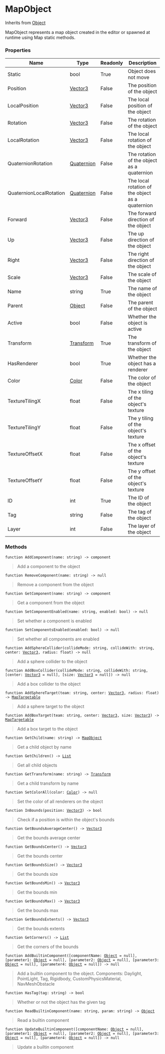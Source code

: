 # MapObject
Inherits from [Object](../md/objects/Object.md)

MapObject represents a map object created in the editor or spawned at runtime using Map static methods.

### Properties
|Name|Type|Readonly|Description|
|---|---|---|---|
|Static|bool|True|Object does not move|
|Position|[Vector3](../md/objects/Vector3.md)|False|The position of the object|
|LocalPosition|[Vector3](../md/objects/Vector3.md)|False|The local position of the object|
|Rotation|[Vector3](../md/objects/Vector3.md)|False|The rotation of the object|
|LocalRotation|[Vector3](../md/objects/Vector3.md)|False|The local rotation of the object|
|QuaternionRotation|[Quaternion](../md/objects/Quaternion.md)|False|The rotation of the object as a quaternion|
|QuaternionLocalRotation|[Quaternion](../md/objects/Quaternion.md)|False|The local rotation of the object as a quaternion|
|Forward|[Vector3](../md/objects/Vector3.md)|False|The forward direction of the object|
|Up|[Vector3](../md/objects/Vector3.md)|False|The up direction of the object|
|Right|[Vector3](../md/objects/Vector3.md)|False|The right direction of the object|
|Scale|[Vector3](../md/objects/Vector3.md)|False|The scale of the object|
|Name|string|True|The name of the object|
|Parent|[Object](../md/objects/Object.md)|False|The parent of the object|
|Active|bool|False|Whether the object is active|
|Transform|[Transform](../md/objects/Transform.md)|True|The transform of the object|
|HasRenderer|bool|True|Whether the object has a renderer|
|Color|[Color](../md/objects/Color.md)|False|The color of the object|
|TextureTilingX|float|False|The x tiling of the object's texture|
|TextureTilingY|float|False|The y tiling of the object's texture|
|TextureOffsetX|float|False|The x offset of the object's texture|
|TextureOffsetY|float|False|The y offset of the object's texture|
|ID|int|True|The ID of the object|
|Tag|string|False|The tag of the object|
|Layer|int|False|The layer of the object|


### Methods
<pre class="language-typescript"><code class="lang-typescript">function AddComponent(name: string) -> component</code></pre>
> Add a component to the object

<pre class="language-typescript"><code class="lang-typescript">function RemoveComponent(name: string) -> null</code></pre>
> Remove a component from the object

<pre class="language-typescript"><code class="lang-typescript">function GetComponent(name: string) -> component</code></pre>
> Get a component from the object

<pre class="language-typescript"><code class="lang-typescript">function SetComponentEnabled(name: string, enabled: bool) -> null</code></pre>
> Set whether a component is enabled

<pre class="language-typescript"><code class="lang-typescript">function SetComponentsEnabled(enabled: bool) -> null</code></pre>
> Set whether all components are enabled

<pre class="language-typescript"><code class="lang-typescript">function AddSphereCollider(collideMode: string, collideWith: string, center: <a data-footnote-ref href="#user-content-fn-Vector3">Vector3</a>, radius: float) -> null</code></pre>
> Add a sphere collider to the object

<pre class="language-typescript"><code class="lang-typescript">function AddBoxCollider(collideMode: string, collideWith: string, [center: <a data-footnote-ref href="#user-content-fn-Vector3">Vector3</a> = null], [size: <a data-footnote-ref href="#user-content-fn-Vector3">Vector3</a> = null]) -> null</code></pre>
> Add a box collider to the object

<pre class="language-typescript"><code class="lang-typescript">function AddSphereTarget(team: string, center: <a data-footnote-ref href="#user-content-fn-Vector3">Vector3</a>, radius: float) -> <a data-footnote-ref href="#user-content-fn-MapTargetable">MapTargetable</a></code></pre>
> Add a sphere target to the object

<pre class="language-typescript"><code class="lang-typescript">function AddBoxTarget(team: string, center: <a data-footnote-ref href="#user-content-fn-Vector3">Vector3</a>, size: <a data-footnote-ref href="#user-content-fn-Vector3">Vector3</a>) -> <a data-footnote-ref href="#user-content-fn-MapTargetable">MapTargetable</a></code></pre>
> Add a box target to the object

<pre class="language-typescript"><code class="lang-typescript">function GetChild(name: string) -> <a data-footnote-ref href="#user-content-fn-MapObject">MapObject</a></code></pre>
> Get a child object by name

<pre class="language-typescript"><code class="lang-typescript">function GetChildren() -> <a data-footnote-ref href="#user-content-fn-List">List</a></code></pre>
> Get all child objects

<pre class="language-typescript"><code class="lang-typescript">function GetTransform(name: string) -> <a data-footnote-ref href="#user-content-fn-Transform">Transform</a></code></pre>
> Get a child transform by name

<pre class="language-typescript"><code class="lang-typescript">function SetColorAll(color: <a data-footnote-ref href="#user-content-fn-Color">Color</a>) -> null</code></pre>
> Set the color of all renderers on the object

<pre class="language-typescript"><code class="lang-typescript">function InBounds(position: <a data-footnote-ref href="#user-content-fn-Vector3">Vector3</a>) -> bool</code></pre>
> Check if a position is within the object's bounds

<pre class="language-typescript"><code class="lang-typescript">function GetBoundsAverageCenter() -> <a data-footnote-ref href="#user-content-fn-Vector3">Vector3</a></code></pre>
> Get the bounds average center

<pre class="language-typescript"><code class="lang-typescript">function GetBoundsCenter() -> <a data-footnote-ref href="#user-content-fn-Vector3">Vector3</a></code></pre>
> Get the bounds center

<pre class="language-typescript"><code class="lang-typescript">function GetBoundsSize() -> <a data-footnote-ref href="#user-content-fn-Vector3">Vector3</a></code></pre>
> Get the bounds size

<pre class="language-typescript"><code class="lang-typescript">function GetBoundsMin() -> <a data-footnote-ref href="#user-content-fn-Vector3">Vector3</a></code></pre>
> Get the bounds min

<pre class="language-typescript"><code class="lang-typescript">function GetBoundsMax() -> <a data-footnote-ref href="#user-content-fn-Vector3">Vector3</a></code></pre>
> Get the bounds max

<pre class="language-typescript"><code class="lang-typescript">function GetBoundsExtents() -> <a data-footnote-ref href="#user-content-fn-Vector3">Vector3</a></code></pre>
> Get the bounds extents

<pre class="language-typescript"><code class="lang-typescript">function GetCorners() -> <a data-footnote-ref href="#user-content-fn-List">List</a></code></pre>
> Get the corners of the bounds

<pre class="language-typescript"><code class="lang-typescript">function AddBuiltinComponent([componentName: <a data-footnote-ref href="#user-content-fn-Object">Object</a> = null], [parameter1: <a data-footnote-ref href="#user-content-fn-Object">Object</a> = null], [parameter2: <a data-footnote-ref href="#user-content-fn-Object">Object</a> = null], [parameter3: <a data-footnote-ref href="#user-content-fn-Object">Object</a> = null], [parameter4: <a data-footnote-ref href="#user-content-fn-Object">Object</a> = null]) -> null</code></pre>
> Add a builtin component to the object.
Components: Daylight, PointLight, Tag, Rigidbody, CustomPhysicsMaterial, NavMeshObstacle

<pre class="language-typescript"><code class="lang-typescript">function HasTag(tag: string) -> bool</code></pre>
> Whether or not the object has the given tag

<pre class="language-typescript"><code class="lang-typescript">function ReadBuiltinComponent(name: string, param: string) -> <a data-footnote-ref href="#user-content-fn-Object">Object</a></code></pre>
> Read a builtin component

<pre class="language-typescript"><code class="lang-typescript">function UpdateBuiltinComponent([componentName: <a data-footnote-ref href="#user-content-fn-Object">Object</a> = null], [parameter1: <a data-footnote-ref href="#user-content-fn-Object">Object</a> = null], [parameter2: <a data-footnote-ref href="#user-content-fn-Object">Object</a> = null], [parameter3: <a data-footnote-ref href="#user-content-fn-Object">Object</a> = null], [parameter4: <a data-footnote-ref href="#user-content-fn-Object">Object</a> = null]) -> null</code></pre>
> Update a builtin component


[^Camera]: [Camera](../md/static/Camera.md)
[^Character]: [Character](../md/objects/Character.md)
[^Collider]: [Collider](../md/objects/Collider.md)
[^Collision]: [Collision](../md/objects/Collision.md)
[^Color]: [Color](../md/objects/Color.md)
[^Convert]: [Convert](../md/static/Convert.md)
[^Cutscene]: [Cutscene](../md/static/Cutscene.md)
[^Dict]: [Dict](../md/objects/Dict.md)
[^Game]: [Game](../md/static/Game.md)
[^Human]: [Human](../md/objects/Human.md)
[^Input]: [Input](../md/static/Input.md)
[^Json]: [Json](../md/static/Json.md)
[^LineCastHitResult]: [LineCastHitResult](../md/objects/LineCastHitResult.md)
[^LineRenderer]: [LineRenderer](../md/objects/LineRenderer.md)
[^List]: [List](../md/objects/List.md)
[^Map]: [Map](../md/static/Map.md)
[^MapObject]: [MapObject](../md/objects/MapObject.md)
[^MapTargetable]: [MapTargetable](../md/objects/MapTargetable.md)
[^Math]: [Math](../md/static/Math.md)
[^Network]: [Network](../md/static/Network.md)
[^NetworkView]: [NetworkView](../md/objects/NetworkView.md)
[^PersistentData]: [PersistentData](../md/static/PersistentData.md)
[^Physics]: [Physics](../md/static/Physics.md)
[^Player]: [Player](../md/objects/Player.md)
[^Quaternion]: [Quaternion](../md/objects/Quaternion.md)
[^Random]: [Random](../md/objects/Random.md)
[^Range]: [Range](../md/objects/Range.md)
[^RoomData]: [RoomData](../md/static/RoomData.md)
[^Set]: [Set](../md/objects/Set.md)
[^Shifter]: [Shifter](../md/objects/Shifter.md)
[^String]: [String](../md/static/String.md)
[^Time]: [Time](../md/static/Time.md)
[^Titan]: [Titan](../md/objects/Titan.md)
[^Transform]: [Transform](../md/objects/Transform.md)
[^UI]: [UI](../md/static/UI.md)
[^Vector2]: [Vector2](../md/objects/Vector2.md)
[^Vector3]: [Vector3](../md/objects/Vector3.md)
[^Object]: [Object](../md/objects/Object.md)
[^Component]: [Component](../md/objects/Component.md)
